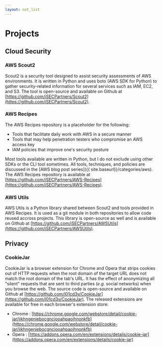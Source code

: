```yaml
---
layout: not_list
---
```


# Projects

## Cloud Security

### AWS Scout2

Scout2 is a security tool designed to assist security assessments of AWS
environments. It is written in Python and uses boto (AWS SDK for Python) to
gather security-related information for several services such as IAM, EC2, and
S3. The tool is open-source and available on Github at
[https://github.com/iSECPartners/Scout2](https://github.com/iSECPartners/Scout2).

### AWS Recipes

The AWS Recipes repository is a placeholder for the following:

* Tools that facilitate daily work with AWS in a secure manner
* Tools that may help penetration testers who compromise an AWS access key
* IAM policies that improve one's security posture

Most tools available are written in Python, but I do not exclude using other
SDKs or the CLI tool sometimes. All tools, techniques, and policies are
discussed in the [AWS blog post series]({{ site.baseurl}}/categories/aws). The
AWS Recipes repository is available at
[https://github.com/iSECPartners/AWS-Recipes](https://github.com/iSECPartners/AWS-Recipes).

### AWS Utils

AWS Utils is a Python library shared between Scout2 and tools provided in AWS
Recipes. It is used as a git module in both repositories to allow code reused
accross projects. This library is open-source as well and is available on Github at
[https://github.com/iSECPartners/AWSUtils](https://github.com/iSECPartners/AWSUtils).

## Privacy

### CookieJar

CookieJar is a browser extension for Chrome and Opera that strips cookies out
of HTTP requests when the root domain of the target URL does not match the root
domain of the tab's URL. It has the effect of anonymizing all "silent" requests
that are sent to third parties (_e.g._ social networks) when you browse the
web. The source code is open-source and available on Github at
[https://github.com/l01cd3v/CookieJar](https://github.com/l01cd3v/CookieJar).
The released extensions are available for free in each browser's extension
store:

* Chrome : [https://chrome.google.com/webstore/detail/cookie-jar/iikhngeniebocgncjooahpaojhnonkfb](https://chrome.google.com/webstore/detail/cookie-jar/iikhngeniebocgncjooahpaojhnonkfb)
* Opera : [https://addons.opera.com/en/extensions/details/cookie-jar](https://addons.opera.com/en/extensions/details/cookie-jar)
